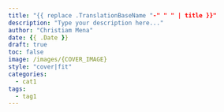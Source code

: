 ```yaml
---
title: "{{ replace .TranslationBaseName "-" " " | title }}"
description: "Type your description here..."
author: "Christiam Mena"
date: {{ .Date }}
draft: true
toc: false
image: /images/{COVER_IMAGE}
style: "cover|fit"
categories:
  - cat1
tags:
  - tag1
---
```

